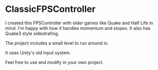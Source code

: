 # ClassicFPSController

I created this FPSController with older games like Quake and Half Life in mind.
I'm happy with how it handles momentum and slopes.
It also has Quake3 style sidestrafing.

The project includes a small level to run around in.

It uses Unity's old input system.

Feel free to use and modify in your own project.
